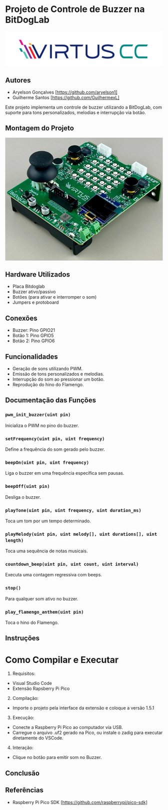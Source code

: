 # Projeto de Controle de Buzzer na BitDogLab

![](images/VirtusCC.png)

## Autores

- Aryelson Gonçalves [https://github.com/aryelson1]
- Guilherme Santos [https://github.com/GuilhermexL]

Este projeto implementa um controle de buzzer utilizando a BitDogLab, com suporte para tons personalizados, melodias e interrupção via botão.

## Montagem do Projeto

![](images/Placa_profile.png)

## Hardware Utilizados

- Placa Bitdoglab
- Buzzer ativo/passivo
- Botões (para ativar e interromper o som)
- Jumpers e protoboard

## Conexões

- Buzzer: Pino GPIO21
- Botão 1: Pino GPIO5
- Botão 2: Pino GPIO6

## Funcionalidades

- Geração de sons utilizando PWM.
- Emissão de tons personalizados e melodias.
- Interrupção do som ao pressionar um botão.
- Reprodução do hino do Flamengo.

## Documentação das Funções

### `pwm_init_buzzer(uint pin)`
Inicializa o PWM no pino do buzzer.

### `setFrequency(uint pin, uint frequency)`
Define a frequência do som gerado pelo buzzer.

### `beepOn(uint pin, uint frequency)`
Liga o buzzer em uma frequência específica sem pausas.

### `beepOff(uint pin)`
Desliga o buzzer.

### `playTone(uint pin, uint frequency, uint duration_ms)`
Toca um tom por um tempo determinado.

### `playMelody(uint pin, uint melody[], uint durations[], uint length)`
Toca uma sequência de notas musicais.

### `countdown_beep(uint pin, uint count, uint interval)`
Executa uma contagem regressiva com beeps.

### `stop()`
Para qualquer som ativo no buzzer.

### `play_flamengo_anthem(uint pin)`
Toca o hino do Flamengo.

## Instruções

# Como Compilar e Executar

1. Requisitos:

- Visual Studio Code
- Extensão Rapsberry Pi Pico

2. Compilação:

- Importe o projeto pela interface da extensão e coloque a versão 1.5.1

3. Execução:

- Conecte a Raspberry Pi Pico ao computador via USB.
- Carregue o arquivo .uf2 gerado na Pico, ou instale o zadig para executar diretamente do VSCode.

4. Interação:

- Clique no botão para emitir som no Buzzer.

## Conclusão



## Referências

- Raspberry Pi Pico SDK [https://github.com/raspberrypi/pico-sdk]